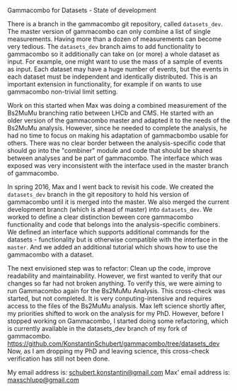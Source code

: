 Gammacombo for Datasets - State of development

There is a branch in the gammacombo git repository, called `datasets_dev`. The master version of gammacombo can only combine a list of single measurements. Having more than a dozen of measurements can become very tedious.
The `datasets_dev` branch aims to add functionality to gammacombo so it additionally can take on (or more) a whole dataset as input. For example, one might want to use the mass of a sample of events as input. Each dataset may have a huge number of events, but the events in each dataset must be independent and identically distributed. This is an important extension in functionality, for example if on wants to use gammacombo non-trivial limit setting.



Work on this started when Max was doing a combined measurement of the Bs2MuMu branching ratio between LHCb and CMS. He started with an older version of the gammacombo master and adapted it to the needs of the Bs2MuMu analysis. However, since he needed to complete the analysis, he had no time to focus on making his adaptation of gammacbombo usable for others. There was no clear border between the analysis-specific code that should go into the "combiner" module and code that should be shared between analyses and be part of gammacombo. The interface which was exposed was very inconsistent with the interface used in the master branch of gammacombo. 

In spring 2016, Max and I went back to revisit his code. We created the `datasets_dev` branch in the git repository to hold his version of gammacombo until it is merged into the master. We also merged the current development branch (which is ahead of master) into `datasets_dev`. We worked to define a clear distinction beween core gammacombo functionality and code that belongs into the analysis-specific combiners. We defined an interface which supports additional commands for the datasets - functionality but is otherwise compatible with the interface in the `master`. And we added an additional tutorial which shows how to use the gammacombo with a dataset.

The next envisioned step was to refactor: Clean up the code, improve readability and maintainability. However, we first wanted to verify that our changes so far had not broken anything. To verify this, we were aiming to run Gammacombo again for the Bs2MuMu Analysis. This cross-check was started, but not completed. It is very conputing-intensive and requires access to the files of the Bs2MuMu analysis. Max left science shortly after, my priorities shifted to work on the analysis for my PhD. However, before I stopped working on Gammacombo, I started doing some refactoring, which is currently available in the datasets_dev branch of my fork of gammacombo. 
https://github.com/KonstantinSchubert/gammacombo/tree/datasets_dev
Now, as I am dropping my PhD and leaving science, this cross-check verification has still not been done. 

My email address is: schubert.konstantin@gmail.com
Max' email address is: maxschlupp@gmail.com
